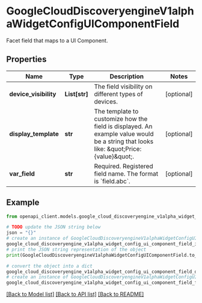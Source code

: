 # GoogleCloudDiscoveryengineV1alphaWidgetConfigUIComponentField

Facet field that maps to a UI Component.

## Properties

Name | Type | Description | Notes
------------ | ------------- | ------------- | -------------
**device_visibility** | **List[str]** | The field visibility on different types of devices. | [optional] 
**display_template** | **str** | The template to customize how the field is displayed. An example value would be a string that looks like: \&quot;Price: {value}\&quot;. | [optional] 
**var_field** | **str** | Required. Registered field name. The format is &#x60;field.abc&#x60;. | [optional] 

## Example

```python
from openapi_client.models.google_cloud_discoveryengine_v1alpha_widget_config_ui_component_field import GoogleCloudDiscoveryengineV1alphaWidgetConfigUIComponentField

# TODO update the JSON string below
json = "{}"
# create an instance of GoogleCloudDiscoveryengineV1alphaWidgetConfigUIComponentField from a JSON string
google_cloud_discoveryengine_v1alpha_widget_config_ui_component_field_instance = GoogleCloudDiscoveryengineV1alphaWidgetConfigUIComponentField.from_json(json)
# print the JSON string representation of the object
print(GoogleCloudDiscoveryengineV1alphaWidgetConfigUIComponentField.to_json())

# convert the object into a dict
google_cloud_discoveryengine_v1alpha_widget_config_ui_component_field_dict = google_cloud_discoveryengine_v1alpha_widget_config_ui_component_field_instance.to_dict()
# create an instance of GoogleCloudDiscoveryengineV1alphaWidgetConfigUIComponentField from a dict
google_cloud_discoveryengine_v1alpha_widget_config_ui_component_field_from_dict = GoogleCloudDiscoveryengineV1alphaWidgetConfigUIComponentField.from_dict(google_cloud_discoveryengine_v1alpha_widget_config_ui_component_field_dict)
```
[[Back to Model list]](../README.md#documentation-for-models) [[Back to API list]](../README.md#documentation-for-api-endpoints) [[Back to README]](../README.md)


